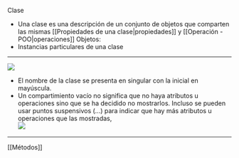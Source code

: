 Clase
- Una clase es una descripción de un conjunto de objetos que comparten las mismas [[Propiedades de una clase|propiedades]] y [[Operación - POO|operaciones]]
Objetos:
- Instancias particulares de una clase
***
![](http://127.0.0.1:39559/paste-5cfa6958adc74742bee4e70e85c26d11b4f9a57d.jpg)  
- El nombre de la clase se presenta en singular con la inicial en mayúscula.  
- Un compartimiento vacío no significa que no haya atributos u operaciones sino que se ha decidido no mostrarlos. Incluso se pueden usar puntos suspensivos (...) para indicar que hay más atributos u operaciones que las mostradas,  
![](http://127.0.0.1:39559/paste-74546108b4f612b1fd2155106f0a1c9cad25e2b8.jpg)
***
[[Métodos]] 